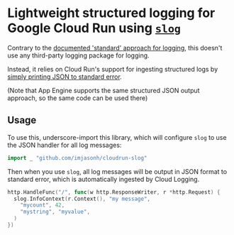 # Lightweight structured logging for Google Cloud Run using [`slog`](https://pkg.go.dev/log/slog)

Contrary to the [documented 'standard' approach for logging](https://cloud.google.com/logging/docs/setup/go), this doesn't use any third-party logging package for logging.

Instead, it relies on Cloud Run's support for ingesting structured logs by [simply printing JSON to standard error](https://cloud.google.com/run/docs/logging#using-json).

(Note that App Engine supports the same structured JSON output approach, so the same code can be used there)

## Usage

To use this, underscore-import this library, which will configure `slog` to use the JSON handler for all log messages:

```go
import _ "github.com/imjasonh/cloudrun-slog"
```

Then when you use `slog`, all log messages will be output in JSON format to standard error, which is automatically ingested by Cloud Logging.

```go
http.HandleFunc("/", func(w http.ResponseWriter, r *http.Request) {
  slog.InfoContext(r.Context(), "my message",
    "mycount", 42,
    "mystring", "myvalue",
  )
})
```
